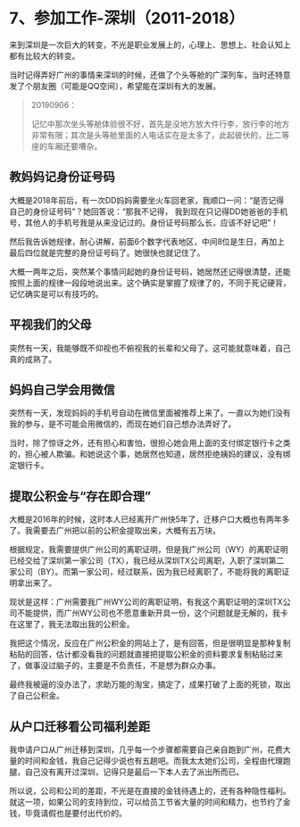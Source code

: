 # 7、参加工作-深圳（2011-2018）

来到深圳是一次巨大的转变，不光是职业发展上的，心理上、思想上、社会认知上都有比较大的转变。

当时记得弄好广州的事情来深圳的时候，还做了个头等舱的广深列车，当时还特意发了个朋友圈（可能是QQ空间），希望能在深圳有大的发展。

> 20190906：
>
> 记忆中那次坐头等舱体验很不好，首先是没地方放大件行李，放行李的地方非常有限；其次是头等舱里面的人电话实在是太多了，此起彼伏的，比二等座的车厢还要嘈杂。

## 教妈妈记身份证号码

大概是2018年前后，有一次DD妈妈需要坐火车回老家，我顺口一问：“是否记得自己的身份证号码”？她回答说：“那我不记得， 我到现在只记得DD她爸爸的手机号，其他人的手机号我是从来没记过的。身份证号码那么长，应该不好记吧”！

然后我告诉她规律，耐心讲解，前面6个数字代表地区，中间8位是生日，再加上最后四位就是完整的身份证号码了。她很快也就记住了。

大概一两年之后，突然某个事情问起她的身份证号码，她居然还记得很清楚，还能按照上面的规律一段段地说出来。这个确实是掌握了规律了的，不同于死记硬背，记忆确实是可以有技巧的。

## 平视我们的父母

突然有一天，我能够既不仰视也不俯视我的长辈和父母了。这可能就意味着，自己真的成熟了。

## 妈妈自己学会用微信

突然有一天，发现妈妈的手机号自动在微信里面被推荐上来了。一直以为她们没有我的参与，是不可能会用微信的，而现在她们自己想办法弄好了。

当时，除了惊讶之外，还有担心和害怕，很担心她会用上面的支付绑定银行卡之类的，担心被人欺骗。和她说这个事，她居然也知道，居然拒绝姨妈的建议，没有绑定银行卡。

## 提取公积金与“存在即合理”

大概是2016年的时候，这时本人已经离开广州快5年了，迁移户口大概也有两年多了。我需要去广州把以前的公积金提取出来，大概有五万块。

根据规定，我需要提供广州公司的离职证明，但是我广州公司（WY）的离职证明已经交给了深圳第一家公司（TX），我已经从深圳TX公司离职，入职了深圳第二家公司（BY）。而第一家公司，经过联系，因为我已经离职了，不能将我的离职证明拿出来了。

现状是这样：广州需要我广州WY公司的离职证明，有我这个离职证明的深圳TX公司不能提供，而广州WY公司也不愿意重新开具一份，这个问题就是无解的，我卡在这里了，我无法取出我的公积金。

我把这个情况，反应在广州公积金的网站上了，是有回答，但是很明显是那种复制粘贴的回答，估计都没看我的问题就直接把提取公积金的资料要求复制粘贴过来了，做事没过脑子的，主要是不负责任，不是想为群众办事。

最终我被逼的没办法了，求助万能的淘宝，搞定了，成果打破了上面的死锁，取出了自己公积金。

## 从户口迁移看公司福利差距

我申请户口从广州迁移到深圳，几乎每一个步骤都需要自己亲自跑到广州，花费大量的时间和金钱，我自己记得少说也有五趟吧。而我太太她们公司，全程由代理跑腿，自己没有离开过深圳，记得只是最后一下本人去了派出所而已。

所以说，公司和公司的差距，不光是在直接的金钱待遇上的，还有各种隐性福利。就这一项，如果公司的支持到位，可以给员工节省大量的时间和精力，也节约了金钱，毕竟请假也是要付出代价的。

